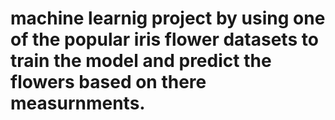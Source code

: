 # machine learnig project by using one of the popular iris flower datasets to train the model and predict the flowers based on there measurnments.
